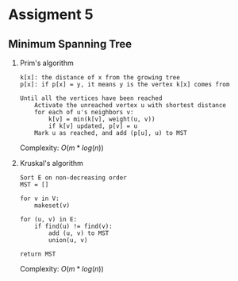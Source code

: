 # Assigment 5

## Minimum Spanning Tree

1. Prim's algorithm

    ```
    k[x]: the distance of x from the growing tree
    p[x]: if p[x] = y, it means y is the vertex k[x] comes from

    Until all the vertices have been reached
        Activate the unreached vertex u with shortest distance
        for each of u's neighbors v:
            k[v] = min(k[v], weight(u, v))
            if k[v] updated, p[v] = u
        Mark u as reached, and add (p[u], u) to MST
    ```

    Complexity: $O(m*log(n))$

2. Kruskal's algorithm

    ```
    Sort E on non-decreasing order
    MST = []
    
    for v in V:
        makeset(v)
    
    for (u, v) in E:
        if find(u) != find(v):
            add (u, v) to MST
            union(u, v)
    
    return MST
    ```

    Complexity: $O(m*log(n))$ 